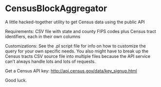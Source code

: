 CensusBlockAggregator
=====================

A little hacked-together utility to get Census data using the public API

Requirements: CSV file with state and county FIPS codes plus Census tract identifiers, each in their own columns

Customizations: See the .pl script file for info on how to customize the query for your own specific needs. You also might have to break up the Census tracts CSV source file into multiple files because the API service can't always handle lots and lots of requests.

Get a Census API key: http://api.census.gov/data/key_signup.html

Good luck.

